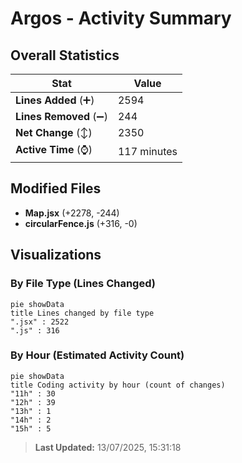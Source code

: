 # Argos - Activity Summary 

## Overall Statistics

| Stat                   | Value                                                             |
| ---------------------- | ----------------------------------------------------------------- |
| **Lines Added** (➕)   | 2594                                          |
| **Lines Removed** (➖) | 244                                        |
| **Net Change** (↕)    | 2350                |
| **Active Time** (⌚)   | 117 minutes |


## Modified Files
- **Map.jsx** (+2278, -244)
- **circularFence.js** (+316, -0)

## Visualizations

### By File Type (Lines Changed)

```mermaid
pie showData
title Lines changed by file type
".jsx" : 2522
".js" : 316
```

### By Hour (Estimated Activity Count)

```mermaid
pie showData
title Coding activity by hour (count of changes)
"11h" : 30
"12h" : 39
"13h" : 1
"14h" : 2
"15h" : 5
```


> **Last Updated:** 13/07/2025, 15:31:18